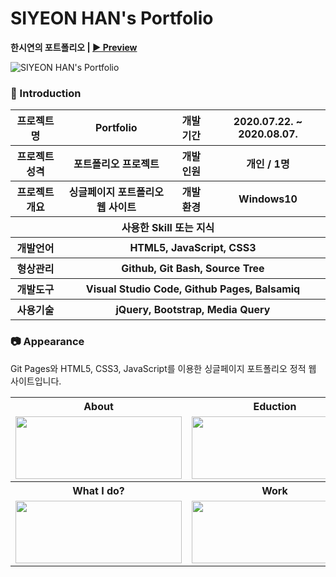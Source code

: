# SIYEON HAN's Portfolio

**한시연의 포트폴리오 | [▶ Preview](http://127.0.0.1:5501/portfolio.html)** 

![SIYEON HAN's Portfolio](https://user-images.githubusercontent.com/66079830/90414723-1ad00c00-e0eb-11ea-9e81-0cc4a61bc5f9.png)

### 👋 Introduction

<table>
    <tr>
        <th>프로젝트명</th>
        <th>Portfolio</th>
        <th>개발 기간</th>
        <th>2020.07.22. ~ 2020.08.07.</th>
    </tr>
    <tr>
        <th>프로젝트 성격</th>
        <th>포트폴리오 프로젝트</th>
        <th>개발 인원</th>
        <th>개인 / 1명</th>
    </tr>
    <tr>
        <th>프로젝트 개요</th>
        <th>싱글페이지 포트폴리오 웹 사이트</th>
        <th>개발 환경</th>
        <th>Windows10</th>
    </tr>
    <tr>
        <th colspan="4">사용한 Skill 또는 지식</th>
    </tr>  
    <tr>
        <th>개발언어</th>
        <th colspan="3">HTML5, JavaScript, CSS3</th>
    </tr>
    <tr>
        <th>형상관리</th>
        <th colspan="3">Github, Git Bash, Source Tree</th>
    </tr>
    <tr>
        <th>개발도구</th>
        <th colspan="3">Visual Studio Code, Github Pages, Balsamiq</th>
    </tr>
    <tr>
        <th>사용기술</th>
        <th colspan="3">jQuery, Bootstrap, Media Query</th>
    </tr>
</table>

### 📷 Appearance

Git Pages와 HTML5, CSS3, JavaScript를 이용한 싱글페이지 포트폴리오 정적 웹 사이트입니다.

<table>
    <tr>
        <th>About</th>
        <th>Eduction</th>
        <th>Skills</th>
    </tr>
    <tr>
        <td><img width="266" height="100" src="https://user-images.githubusercontent.com/66079830/90415223-c2e5d500-e0eb-11ea-8680-ac3b947616de.png"></td>
        <td><img width="266" height="100" src="https://user-images.githubusercontent.com/66079830/90416021-e1989b80-e0ec-11ea-93a5-7c217038deca.png"></td>
        <td><img width="266" height="100" src="https://user-images.githubusercontent.com/66079830/90416100-ff660080-e0ec-11ea-968f-2f6a64da2bf0.png"></td>
    </tr>
        <tr>
        <th>What I do?</th>
        <th>Work</th>
        <th>Contact</th>
    </tr>
    <tr>
        <td><img width="266" height="100" src="https://user-images.githubusercontent.com/66079830/90416136-0bea5900-e0ed-11ea-9f9a-a5a2d0c6e3d7.png"></td>
        <td><img width="266" height="100" src="https://user-images.githubusercontent.com/66079830/90416179-1ad10b80-e0ed-11ea-9c19-30b457f8b77e.png"></td>
        <td><img width="266" height="100" src="https://user-images.githubusercontent.com/66079830/90416260-363c1680-e0ed-11ea-9894-97f8792e7c44.png"></td>
    </tr>
</table>

